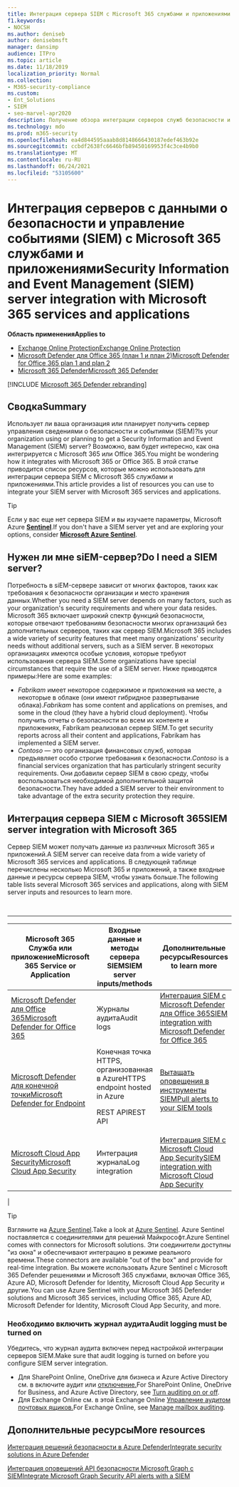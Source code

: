 ```yaml
---
title: Интеграция сервера SIEM с Microsoft 365 службами и приложениями
f1.keywords:
- NOCSH
ms.author: deniseb
author: denisebmsft
manager: dansimp
audience: ITPro
ms.topic: article
ms.date: 11/18/2019
localization_priority: Normal
ms.collection:
- M365-security-compliance
ms.custom:
- Ent_Solutions
- SIEM
- seo-marvel-apr2020
description: Получение обзора интеграции серверов служб безопасности и управления событиями (SIEM) с Microsoft 365 облачными службами и приложениями
ms.technology: mdo
ms.prod: m365-security
ms.openlocfilehash: ea4d844595aaab8d8148666430187edef463b92e
ms.sourcegitcommit: ccbdf2638fc6646bfb89450169953f4c3ce4b9b0
ms.translationtype: MT
ms.contentlocale: ru-RU
ms.lasthandoff: 06/24/2021
ms.locfileid: "53105600"
---
```

# <a name="security-information-and-event-management-siem-server-integration-with-microsoft-365-services-and-applications"></a><span data-ttu-id="eef98-103">Интеграция серверов с данными о безопасности и управление событиями (SIEM) с Microsoft 365 службами и приложениями</span><span class="sxs-lookup"><span data-stu-id="eef98-103">Security Information and Event Management (SIEM) server integration with Microsoft 365 services and applications</span></span>

<span data-ttu-id="eef98-104">**Область применения**</span><span class="sxs-lookup"><span data-stu-id="eef98-104">**Applies to**</span></span>
- [<span data-ttu-id="eef98-105">Exchange Online Protection</span><span class="sxs-lookup"><span data-stu-id="eef98-105">Exchange Online Protection</span></span>](exchange-online-protection-overview.md)
- [<span data-ttu-id="eef98-106">Microsoft Defender для Office 365 (план 1 и план 2)</span><span class="sxs-lookup"><span data-stu-id="eef98-106">Microsoft Defender for Office 365 plan 1 and plan 2</span></span>](defender-for-office-365.md)
- [<span data-ttu-id="eef98-107">Microsoft 365 Defender</span><span class="sxs-lookup"><span data-stu-id="eef98-107">Microsoft 365 Defender</span></span>](../defender/microsoft-365-defender.md)

[!INCLUDE [Microsoft 365 Defender rebranding](../includes/microsoft-defender-for-office.md)]

## <a name="summary"></a><span data-ttu-id="eef98-108">Сводка</span><span class="sxs-lookup"><span data-stu-id="eef98-108">Summary</span></span>

<span data-ttu-id="eef98-109">Использует ли ваша организация или планирует получить сервер управления сведениями о безопасности и событиями (SIEM)?</span><span class="sxs-lookup"><span data-stu-id="eef98-109">Is your organization using or planning to get a Security Information and Event Management (SIEM) server?</span></span> <span data-ttu-id="eef98-110">Возможно, вам будет интересно, как она интегрируется с Microsoft 365 или Office 365.</span><span class="sxs-lookup"><span data-stu-id="eef98-110">You might be wondering how it integrates with Microsoft 365 or Office 365.</span></span> <span data-ttu-id="eef98-111">В этой статье приводится список ресурсов, которые можно использовать для интеграции сервера SIEM с Microsoft 365 службами и приложениями.</span><span class="sxs-lookup"><span data-stu-id="eef98-111">This article provides a list of resources you can use to integrate your SIEM server with Microsoft 365 services and applications.</span></span>

> [!TIP]
> <span data-ttu-id="eef98-112">Если у вас еще нет сервера SIEM и вы изучаете параметры, Microsoft Azure **[Sentinel](/azure/sentinel/overview)**.</span><span class="sxs-lookup"><span data-stu-id="eef98-112">If you don't have a SIEM server yet and are exploring your options, consider **[Microsoft Azure Sentinel](/azure/sentinel/overview)**.</span></span>

## <a name="do-i-need-a-siem-server"></a><span data-ttu-id="eef98-113">Нужен ли мне siEM-сервер?</span><span class="sxs-lookup"><span data-stu-id="eef98-113">Do I need a SIEM server?</span></span>

<span data-ttu-id="eef98-114">Потребность в siEM-сервере зависит от многих факторов, таких как требования к безопасности организации и место хранения данных.</span><span class="sxs-lookup"><span data-stu-id="eef98-114">Whether you need a SIEM server depends on many factors, such as your organization's security requirements and where your data resides.</span></span> <span data-ttu-id="eef98-115">Microsoft 365 включает широкий спектр функций безопасности, которые отвечают требованиям безопасности многих организаций без дополнительных серверов, таких как сервер SIEM.</span><span class="sxs-lookup"><span data-stu-id="eef98-115">Microsoft 365 includes a wide variety of security features that meet many organizations' security needs without additional servers, such as a SIEM server.</span></span> <span data-ttu-id="eef98-116">В некоторых организациях имеются особые условия, которые требуют использования сервера SIEM.</span><span class="sxs-lookup"><span data-stu-id="eef98-116">Some organizations have special circumstances that require the use of a SIEM server.</span></span> <span data-ttu-id="eef98-117">Ниже приводятся примеры:</span><span class="sxs-lookup"><span data-stu-id="eef98-117">Here are some examples:</span></span>

- <span data-ttu-id="eef98-118">*Fabrikam* имеет некоторое содержимое и приложения на месте, а некоторые в облаке (они имеют гибридное развертывание облака).</span><span class="sxs-lookup"><span data-stu-id="eef98-118">*Fabrikam* has some content and applications on premises, and some in the cloud (they have a hybrid cloud deployment).</span></span> <span data-ttu-id="eef98-119">Чтобы получить отчеты о безопасности во всем их контенте и приложениях, Fabrikam реализовал сервер SIEM.</span><span class="sxs-lookup"><span data-stu-id="eef98-119">To get security reports across all their content and applications, Fabrikam has implemented a SIEM server.</span></span>
- <span data-ttu-id="eef98-120">*Contoso* — это организация финансовых служб, которая предъявляет особо строгие требования к безопасности.</span><span class="sxs-lookup"><span data-stu-id="eef98-120">*Contoso* is a financial services organization that has particularly stringent security requirements.</span></span> <span data-ttu-id="eef98-121">Они добавили сервер SIEM в свою среду, чтобы воспользоваться необходимой дополнительной защитой безопасности.</span><span class="sxs-lookup"><span data-stu-id="eef98-121">They have added a SIEM server to their environment to take advantage of the extra security protection they require.</span></span>

## <a name="siem-server-integration-with-microsoft-365"></a><span data-ttu-id="eef98-122">Интеграция сервера SIEM с Microsoft 365</span><span class="sxs-lookup"><span data-stu-id="eef98-122">SIEM server integration with Microsoft 365</span></span>

<span data-ttu-id="eef98-123">Сервер SIEM может получать данные из различных Microsoft 365 и приложений.</span><span class="sxs-lookup"><span data-stu-id="eef98-123">A SIEM server can receive data from a wide variety of Microsoft 365 services and applications.</span></span> <span data-ttu-id="eef98-124">В следующей таблице перечислены несколько Microsoft 365 и приложений, а также входные данные и ресурсы сервера SIEM, чтобы узнать больше.</span><span class="sxs-lookup"><span data-stu-id="eef98-124">The following table lists several Microsoft 365 services and applications, along with SIEM server inputs and resources to learn more.</span></span>

<br>

****

|<span data-ttu-id="eef98-125">Microsoft 365 Служба или приложение</span><span class="sxs-lookup"><span data-stu-id="eef98-125">Microsoft 365 Service or Application</span></span>|<span data-ttu-id="eef98-126">Входные данные и методы сервера SIEM</span><span class="sxs-lookup"><span data-stu-id="eef98-126">SIEM server inputs/methods</span></span>|<span data-ttu-id="eef98-127">Дополнительные ресурсы</span><span class="sxs-lookup"><span data-stu-id="eef98-127">Resources to learn more</span></span>|
|---|---|---|
|[<span data-ttu-id="eef98-128">Microsoft Defender для Office 365</span><span class="sxs-lookup"><span data-stu-id="eef98-128">Microsoft Defender for Office 365</span></span>](defender-for-office-365.md)|<span data-ttu-id="eef98-129">Журналы аудита</span><span class="sxs-lookup"><span data-stu-id="eef98-129">Audit logs</span></span>|[<span data-ttu-id="eef98-130">Интеграция SIEM с Microsoft Defender для Office 365</span><span class="sxs-lookup"><span data-stu-id="eef98-130">SIEM integration with Microsoft Defender for Office 365</span></span>](siem-integration-with-office-365-ti.md)|
|[<span data-ttu-id="eef98-131">Microsoft Defender для конечной точки</span><span class="sxs-lookup"><span data-stu-id="eef98-131">Microsoft Defender for Endpoint</span></span>](/windows/security/threat-protection/)|<span data-ttu-id="eef98-132">Конечная точка HTTPS, организованная в Azure</span><span class="sxs-lookup"><span data-stu-id="eef98-132">HTTPS endpoint hosted in Azure</span></span> <p> <span data-ttu-id="eef98-133">REST API</span><span class="sxs-lookup"><span data-stu-id="eef98-133">REST API</span></span>|[<span data-ttu-id="eef98-134">Вытащать оповещения в инструменты SIEM</span><span class="sxs-lookup"><span data-stu-id="eef98-134">Pull alerts to your SIEM tools</span></span>](../defender-endpoint/configure-siem.md)|
|[<span data-ttu-id="eef98-135">Microsoft Cloud App Security</span><span class="sxs-lookup"><span data-stu-id="eef98-135">Microsoft Cloud App Security</span></span>](/cloud-app-security/what-is-cloud-app-security)|<span data-ttu-id="eef98-136">Интеграция журнала</span><span class="sxs-lookup"><span data-stu-id="eef98-136">Log integration</span></span>|[<span data-ttu-id="eef98-137">Интеграция SIEM с Microsoft Cloud App Security</span><span class="sxs-lookup"><span data-stu-id="eef98-137">SIEM integration with Microsoft Cloud App Security</span></span>](/cloud-app-security/siem)|
|

> [!TIP]
> <span data-ttu-id="eef98-138">Взгляните на [Azure Sentinel](/azure/sentinel/overview).</span><span class="sxs-lookup"><span data-stu-id="eef98-138">Take a look at [Azure Sentinel](/azure/sentinel/overview).</span></span> <span data-ttu-id="eef98-139">Azure Sentinel поставляется с соединителями для решений Майкрософт.</span><span class="sxs-lookup"><span data-stu-id="eef98-139">Azure Sentinel comes with connectors for Microsoft solutions.</span></span> <span data-ttu-id="eef98-140">Эти соединители доступны "из окна" и обеспечивают интеграцию в режиме реального времени.</span><span class="sxs-lookup"><span data-stu-id="eef98-140">These connectors are available "out of the box" and provide for real-time integration.</span></span> <span data-ttu-id="eef98-141">Вы можете использовать Azure Sentinel с Microsoft 365 Defender решениями и Microsoft 365 службами, включая Office 365, Azure AD, Microsoft Defender for Identity, Microsoft Cloud App Security и другие.</span><span class="sxs-lookup"><span data-stu-id="eef98-141">You can use Azure Sentinel with your Microsoft 365 Defender solutions and Microsoft 365 services, including Office 365, Azure AD, Microsoft Defender for Identity, Microsoft Cloud App Security, and more.</span></span>

### <a name="audit-logging-must-be-turned-on"></a><span data-ttu-id="eef98-142">Необходимо включить журнал аудита</span><span class="sxs-lookup"><span data-stu-id="eef98-142">Audit logging must be turned on</span></span>

<span data-ttu-id="eef98-143">Убедитесь, что журнал аудита включен перед настройкой интеграции серверов SIEM.</span><span class="sxs-lookup"><span data-stu-id="eef98-143">Make sure that audit logging is turned on before you configure SIEM server integration.</span></span>

- <span data-ttu-id="eef98-144">Для SharePoint Online, OneDrive для бизнеса и Azure Active Directory см. в включите аудит или [отключение.](../../compliance/turn-audit-log-search-on-or-off.md)</span><span class="sxs-lookup"><span data-stu-id="eef98-144">For SharePoint Online, OneDrive for Business, and Azure Active Directory, see [Turn auditing on or off](../../compliance/turn-audit-log-search-on-or-off.md).</span></span>
- <span data-ttu-id="eef98-145">Для Exchange Online см. в этой Exchange Online [Управление аудитом почтовых ящиков.](../../compliance/enable-mailbox-auditing.md)</span><span class="sxs-lookup"><span data-stu-id="eef98-145">For Exchange Online, see [Manage mailbox auditing](../../compliance/enable-mailbox-auditing.md).</span></span>

## <a name="more-resources"></a><span data-ttu-id="eef98-146">Дополнительные ресурсы</span><span class="sxs-lookup"><span data-stu-id="eef98-146">More resources</span></span>

[<span data-ttu-id="eef98-147">Интеграция решений безопасности в Azure Defender</span><span class="sxs-lookup"><span data-stu-id="eef98-147">Integrate security solutions in Azure Defender</span></span>](/azure/security-center/security-center-partner-integration#exporting-data-to-a-siem)

[<span data-ttu-id="eef98-148">Интеграция оповещений API безопасности Microsoft Graph с SIEM</span><span class="sxs-lookup"><span data-stu-id="eef98-148">Integrate Microsoft Graph Security API alerts with a SIEM</span></span>](/graph/security-integration)
